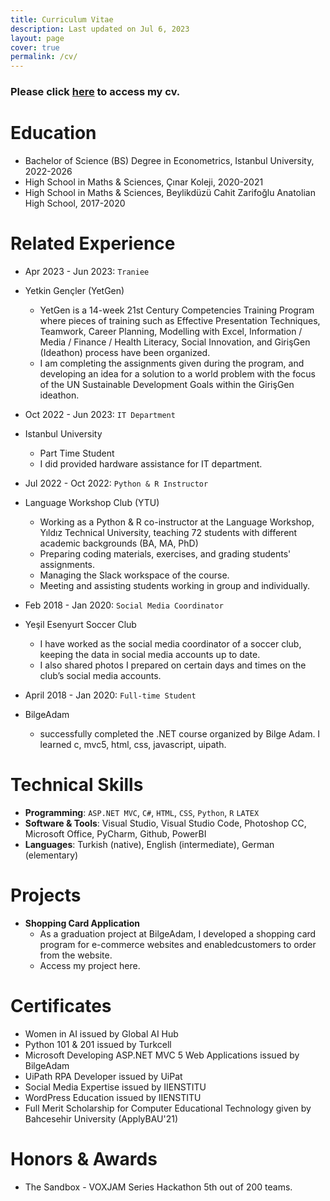 ```yaml
---
title: Curriculum Vitae
description: Last updated on Jul 6, 2023
layout: page
cover: true
permalink: /cv/
---
```

### Please click [here](http://omerbayrakli.com/assets/omer_cv.pdf) to access my cv.

Education
======
* Bachelor of Science (BS) Degree in Econometrics, Istanbul University, 2022-2026
* High School in Maths & Sciences, Çınar Koleji, 2020-2021
* High School in Maths & Sciences, Beylikdüzü Cahit Zarifoğlu Anatolian High School, 2017-2020

Related Experience
======
* Apr 2023 - Jun 2023: `Traniee`
* Yetkin Gençler (YetGen)
  * YetGen is a 14-week 21st Century Competencies Training Program where pieces of training such as Effective Presentation Techniques, Teamwork, Career Planning, Modelling with Excel, Information / Media / Finance / Health Literacy, Social Innovation, and GirişGen (Ideathon) process have been organized.
  * I am completing the assignments given during the program, and developing an idea for a solution to a world problem with the focus of the UN Sustainable Development Goals within the GirişGen ideathon.

* Oct 2022 - Jun 2023: `IT Department`
* Istanbul University
  * Part Time Student
  * I did provided hardware assistance for IT department.

* Jul 2022 - Oct 2022: `Python & R Instructor`
* Language Workshop Club (YTU)
  * Working as a Python & R co-instructor at the Language Workshop, Yıldız Technical University, teaching 72 students with different academic backgrounds (BA, MA, PhD)
  * Preparing coding materials, exercises, and grading students' assignments.
  * Managing the Slack workspace of the course.
  * Meeting and assisting students working in group and individually.

* Feb 2018 - Jan 2020: `Social Media Coordinator`
* Yeşil Esenyurt Soccer Club
  * I have worked as the social media coordinator of a soccer club, keeping the data in social media accounts up to date.
  * I also shared photos I prepared on certain days and times on the club’s social media accounts.

* April 2018 - Jan 2020: `Full-time Student`
* BilgeAdam
  * successfully completed the .NET course organized by Bilge Adam. I learned c, mvc5, html, css, javascript, uipath.

Technical Skills
======
* **Programming**: `ASP.NET MVC`, `C#`, `HTML`, `CSS`, `Python`, `R` `LATEX`
* **Software & Tools**: Visual Studio, Visual Studio Code, Photoshop CC, Microsoft Office, PyCharm, Github, PowerBI
* **Languages**: Turkish (native), English (intermediate), German (elementary)

Projects
======
* **Shopping Card Application**
    * As a graduation project at BilgeAdam, I developed a shopping card program for e-commerce websites and enabledcustomers to order from the website.
    * Access my project here.

Certificates
======
 * Women in AI issued by Global AI Hub
 * Python 101 & 201 issued by Turkcell
 * Microsoft Developing ASP.NET MVC 5 Web Applications issued by BilgeAdam
 * UiPath RPA Developer issued by UiPat
 * Social Media Expertise issued by IIENSTITU
 * WordPress Education issued by IIENSTITU
 * Full Merit Scholarship for Computer Educational Technology given by Bahcesehir University (ApplyBAU'21)
 

Honors & Awards 
======
 * The Sandbox - VOXJAM Series Hackathon 5th out of 200 teams.


